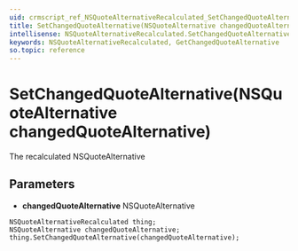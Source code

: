 ```yaml
---
uid: crmscript_ref_NSQuoteAlternativeRecalculated_SetChangedQuoteAlternative
title: SetChangedQuoteAlternative(NSQuoteAlternative changedQuoteAlternative)
intellisense: NSQuoteAlternativeRecalculated.SetChangedQuoteAlternative
keywords: NSQuoteAlternativeRecalculated, GetChangedQuoteAlternative
so.topic: reference
---
```


# SetChangedQuoteAlternative(NSQuoteAlternative changedQuoteAlternative)

The recalculated NSQuoteAlternative

## Parameters

* **changedQuoteAlternative** NSQuoteAlternative

```crmscript
NSQuoteAlternativeRecalculated thing;
NSQuoteAlternative changedQuoteAlternative;
thing.SetChangedQuoteAlternative(changedQuoteAlternative);
```

